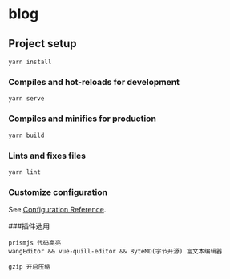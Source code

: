 # blog

## Project setup
```
yarn install
```

### Compiles and hot-reloads for development
```
yarn serve
```

### Compiles and minifies for production
```
yarn build
```

### Lints and fixes files
```
yarn lint
```

### Customize configuration
See [Configuration Reference](https://cli.vuejs.org/config/).

###插件选用
```angular2html
prismjs 代码高亮
wangEditor && vue-quill-editor && ByteMD(字节开源) 富文本编辑器
```
```angular2html
gzip 开启压缩
```
